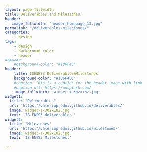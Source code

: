 ```yaml
---
layout: page-fullwidth
title: Deliverables and Milestones
header:
   image_fullwidth: "header_homepage_13.jpg"
permalink: "/deliverables-milestones/"
categories:
    - design
tags:
    - design
    - background color
    - header
#header:
    #background-color: "#186F4D"
header:
    title: ISENES3 Deliverables&Milestones
    background-color: "#186F4D;"
    #caption: This is a caption for the header image with link
    #caption_url: https://unsplash.com/
    image_fullwidth: "widget-1-302x182.jpg"
widget1:
  title: "Deliverables"
  url: 'https://valeriupredoi.github.io/deliverables/'
  image: widget-1-302x182.jpg
  text: 'IS-ENES3 deliverables.'
widget2:
  title: "Milestones"
  url: 'https://valeriupredoi.github.io/milestones/'
  image: widget-1-302x182.jpg
  text: 'IS-ENES3 Milestones.'

---
```


